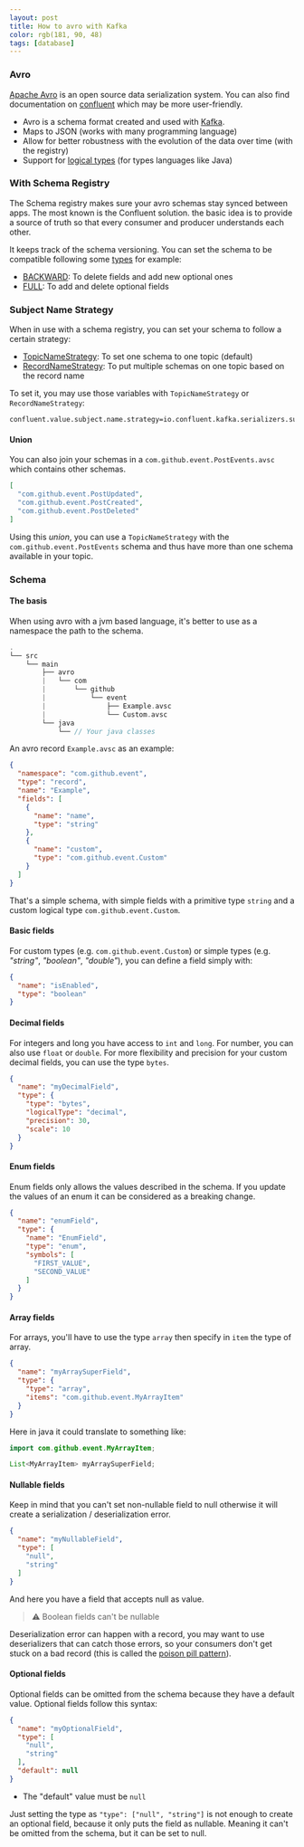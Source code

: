 ```yaml
---
layout: post 
title: How to avro with Kafka 
color: rgb(181, 90, 48)
tags: [database]
---
```


### Avro

[Apache Avro](https://avro.apache.org/docs/current/spec.html) is an open source data serialization system. You can also
find documentation on [confluent](https://www.confluent.io/blog/avro-kafka-data/) which may be more user-friendly.

- Avro is a schema format created and used with [Kafka](https://kafka.apache.org/).
- Maps to JSON (works with many programming language)
- Allow for better robustness with the evolution of the data over time (with the registry)
- Support for [logical types](https://avro.apache.org/docs/current/spec.html#Logical+Types) (for types languages like
  Java)

### With Schema Registry

The Schema registry makes sure your avro schemas stay synced between apps. The most known is the Confluent solution. the
basic idea is to provide a source of truth so that every consumer and producer understands each other.

It keeps track of the schema versioning. You can set the schema to be compatible following
some [types](https://docs.confluent.io/platform/current/schema-registry/avro.html#compatibility-types) for example:

- [BACKWARD](https://docs.confluent.io/platform/current/schema-registry/avro.html#backward-compatibility): To delete
  fields and add new optional ones
- [FULL](https://docs.confluent.io/platform/current/schema-registry/avro.html#full-compatibility): To add and delete
  optional fields

### Subject Name Strategy

When in use with a schema registry, you can set your schema to follow a certain strategy:

- [TopicNameStrategy](https://docs.confluent.io/current/schema-registry/serdes-develop/index.html#overview): To set one
  schema to one topic (default)
- [RecordNameStrategy](https://docs.confluent.io/current/schema-registry/serdes-develop/index.html#overview): To put
  multiple schemas on one topic based on the record name

To set it, you may use those variables with `TopicNameStrategy` or `RecordNameStrategy`:

```properties
confluent.value.subject.name.strategy=io.confluent.kafka.serializers.subject.RecordNameStrategy
```

#### Union

You can also join your schemas in a `com.github.event.PostEvents.avsc` which contains other schemas.

```json
[
  "com.github.event.PostUpdated",
  "com.github.event.PostCreated",
  "com.github.event.PostDeleted"
]
```

Using this _union_, you can use a `TopicNameStrategy` with the `com.github.event.PostEvents` schema and thus have more
than one schema available in your topic.

### Schema

#### The basis

When using avro with a jvm based language, it's better to use as a namespace the path to the schema.

```groovy
.
└── src
    └── main
        ├── avro
        |   └── com
        |       └── github
        |           └── event
        |               ├── Example.avsc
        |               └── Custom.avsc
        └── java
            └── // Your java classes
```

An avro record `Example.avsc` as an example:

```json
{
  "namespace": "com.github.event",
  "type": "record",
  "name": "Example",
  "fields": [
    {
      "name": "name",
      "type": "string"
    },
    {
      "name": "custom",
      "type": "com.github.event.Custom"
    }
  ]
}
```

That's a simple schema, with simple fields with a primitive type `string` and a custom logical
type `com.github.event.Custom`.

#### Basic fields

For custom types (e.g. `com.github.event.Custom`) or simple types (e.g. _"string"_, _"boolean"_, _"double"_), you can
define a field simply with:

```json
{
  "name": "isEnabled",
  "type": "boolean"
}
```

#### Decimal fields

For integers and long you have access to `int` and `long`. For number, you can also use `float` or `double`.
For more flexibility and precision for your custom decimal fields, you can use the type `bytes`.

```json
{
  "name": "myDecimalField",
  "type": {
    "type": "bytes",
    "logicalType": "decimal",
    "precision": 30,
    "scale": 10
  }
}
```

#### Enum fields

Enum fields only allows the values described in the schema. If you update the values of an enum it can be considered as
a breaking change.

```json
{
  "name": "enumField",
  "type": {
    "name": "EnumField",
    "type": "enum",
    "symbols": [
      "FIRST_VALUE",
      "SECOND_VALUE"
    ]
  }
}
```

#### Array fields

For arrays, you'll have to use the type `array` then specify in `item` the type of array.

```json
{
  "name": "myArraySuperField",
  "type": {
    "type": "array",
    "items": "com.github.event.MyArrayItem"
  }
}
```

Here in java it could translate to something like:

```java
import com.github.event.MyArrayItem;

List<MyArrayItem> myArraySuperField;
```

#### Nullable fields

Keep in mind that you can't set non-nullable field to null otherwise it will create a serialization / deserialization
error.

```json
{
  "name": "myNullableField",
  "type": [
    "null",
    "string"
  ]
}
```

And here you have a field that accepts null as value.

> ⚠️ Boolean fields can't be nullable
 
Deserialization error can happen with a record, you may want to use deserializers that can catch those errors, so your
consumers don't get stuck on a bad record (this is called
the [poison pill pattern](https://www.confluent.io/blog/spring-kafka-can-your-kafka-consumers-handle-a-poison-pill/)).


#### Optional fields

Optional fields can be omitted from the schema because they have a default value. Optional fields follow this syntax:

```json
{
  "name": "myOptionalField",
  "type": [
    "null",
    "string"
  ],
  "default": null
}
```

- The "default" value must be `null`

Just setting the type as `"type": ["null", "string"]` is not enough to create an optional field, because it only puts
the field as nullable. Meaning it can't be omitted from the schema, but it can be set to null.
